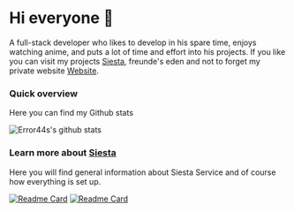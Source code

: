 # Hi everyone :wave:

A full-stack developer who likes to develop in his spare time, enjoys watching anime, and puts a lot of time and effort into his projects. 
If you like you can visit my projects [Siesta](https://siesta.red/), freunde's eden and not to forget my private website [Website](https://bio.link/error44).

### Quick overview
Here you can find my Github stats

![Error44s's github stats](https://github-readme-stats.vercel.app/api?username=error44s&show_icons=true&title_color=fff&icon_color=79ff97&text_color=9f9f9f&bg_color=151515&hide_border=True)

### Learn more about [Siesta](https://github.com/SiestaBot)
Here you will find general information about Siesta Service and of course how everything is set up.

[![Readme Card](https://github-readme-stats.vercel.app/api/pin/?username=SiestaBot&repo=Examples&layout=compact&theme=dark&hide_border=True)](https://github.com/SiestaBot/Examples) [![Readme Card](https://github-readme-stats.vercel.app/api/pin/?username=&repo=Bot&layout=compact&theme=dark&hide_border=True)](https://github.com/SiestaBot/Bott)
